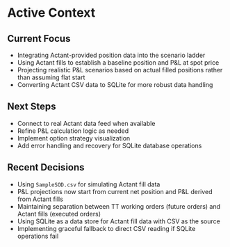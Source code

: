 # Active Context

## Current Focus
- Integrating Actant-provided position data into the scenario ladder
- Using Actant fills to establish a baseline position and P&L at spot price
- Projecting realistic P&L scenarios based on actual filled positions rather than assuming flat start
- Converting Actant CSV data to SQLite for more robust data handling

## Next Steps
- Connect to real Actant data feed when available
- Refine P&L calculation logic as needed
- Implement option strategy visualization
- Add error handling and recovery for SQLite database operations

## Recent Decisions
- Using `SampleSOD.csv` for simulating Actant fill data
- P&L projections now start from current net position and P&L derived from Actant fills
- Maintaining separation between TT working orders (future orders) and Actant fills (executed orders)
- Using SQLite as a data store for Actant fill data with CSV as the source
- Implementing graceful fallback to direct CSV reading if SQLite operations fail
